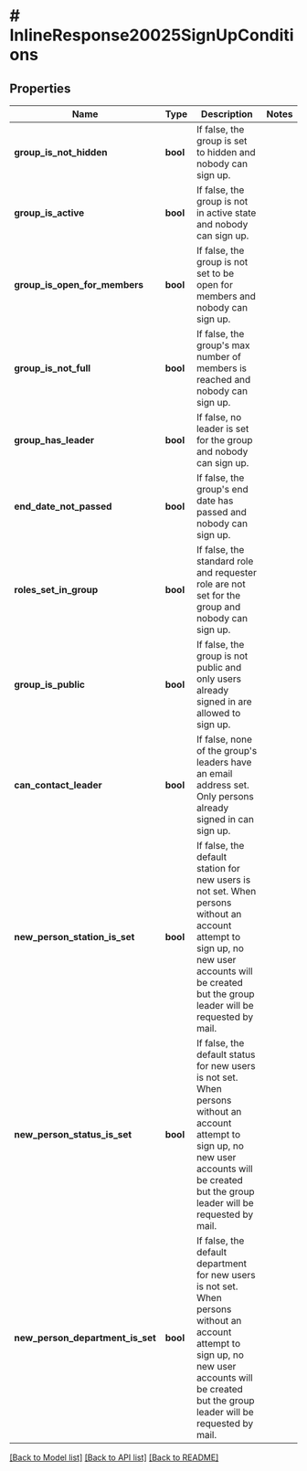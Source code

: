 # # InlineResponse20025SignUpConditions

## Properties

Name | Type | Description | Notes
------------ | ------------- | ------------- | -------------
**group_is_not_hidden** | **bool** | If false, the group is set to hidden and nobody can sign up. |
**group_is_active** | **bool** | If false, the group is not in active state and nobody can sign up. |
**group_is_open_for_members** | **bool** | If false, the group is not set to be open for members and nobody can sign up. |
**group_is_not_full** | **bool** | If false, the group&#39;s max number of members is reached and nobody can sign up. |
**group_has_leader** | **bool** | If false, no leader is set for the group and nobody can sign up. |
**end_date_not_passed** | **bool** | If false, the group&#39;s end date has passed and nobody can sign up. |
**roles_set_in_group** | **bool** | If false, the standard role and requester role are not set for the group and nobody can sign up. |
**group_is_public** | **bool** | If false, the group is not public and only users already signed in are allowed to sign up. |
**can_contact_leader** | **bool** | If false, none of the group&#39;s leaders have an email address set. Only persons already signed in can sign up. |
**new_person_station_is_set** | **bool** | If false, the default station for new users is not set. When persons without an account attempt to sign up, no new user accounts will be created but the group leader will be requested by mail. |
**new_person_status_is_set** | **bool** | If false, the default status for new users is not set. When persons without an account attempt to sign up, no new user accounts will be created but the group leader will be requested by mail. |
**new_person_department_is_set** | **bool** | If false, the default department for new users is not set. When persons without an account attempt to sign up, no new user accounts will be created but the group leader will be requested by mail. |

[[Back to Model list]](../../README.md#models) [[Back to API list]](../../README.md#endpoints) [[Back to README]](../../README.md)

